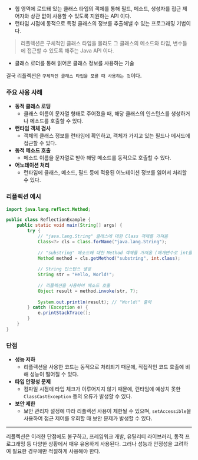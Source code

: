 - 힙 영역에 로드돼 있는 클래스 타입의 객체를 통해 필드, 메소드, 생성자를 접근 제어자와 상관 없이 사용할 수 있도록 지원하는 API 이다.
- 런타임 시점에 동적으로 특정 클래스의 정보를 추출해낼 수 있는 프로그래밍 기법이다.

> 리플렉션은 구체적인 클래스 타입을 몰라도 그 클래스의 메소드와 타입, 변수들에 접근할 수 있도록 해주는 Java API 이다.

-  클래스 로더를 통해 읽어온 클래스 정보를 사용하는 기술

결국 리플렉션은 `구체적인 클래스 타입을 모를 때 사용하는 것`이다.

### 주요 사용 사례

- **동적 클래스 로딩**
	- 클래스 이름이 문자열 형태로 주어졌을 때, 해당 클래스의 인스턴스를 생성하거나 메소드를 호출할 수 있다.
- **런타임 객체 검사**
	- 객체의 클래스 정보를 런타임에 확인하고, 객체가 가지고 있는 필드나 메서드에 접근할 수 있다.
- **동적 메소드 호출**
	- 메소드 이름을 문자열로 받아 해당 메소드를 동적으로 호출할 수 있다.
- **어노테이션 처리**
	- 런타임에 클래스, 메소드, 필드 등에 적용된 어노테이션 정보를 읽어서 처리할 수 있다.

### 리플렉션 예시

```java
import java.lang.reflect.Method;

public class ReflectionExample {
    public static void main(String[] args) {
        try {
            // "java.lang.String" 클래스에 대한 Class 객체를 가져옴
            Class<?> cls = Class.forName("java.lang.String");
            
            // "substring" 메소드에 대한 Method 객체를 가져옴 (매개변수로 int를 받는 메소드)
            Method method = cls.getMethod("substring", int.class);
            
            // String 인스턴스 생성
            String str = "Hello, World!";
            
            // 리플렉션을 사용하여 메소드 호출
            Object result = method.invoke(str, 7);
            
            System.out.println(result); // "World!" 출력
        } catch (Exception e) {
            e.printStackTrace();
        }
    }
}

```

### 단점

- **성능 저하**
	- 리플렉션을 사용한 코드는 동적으로 처리되기 때문에, 직접적인 코드 호출에 비해 성능이 떨어질 수 있다.
- **타입 안정성 문제**
	- 컴파일 시점에 타입 체크가 이루어지지 않기 때문에, 런타임에 예상치 못한 `ClassCastException` 등의 오류가 발생할 수 있다.
- **보안 제한** 
	- 보안 관리자 설정에 따라 리플렉션 사용이 제한될 수 있으며, `setAccessible`을 사용하여 접근 제어를 우회할 때 보안 문제가 발생할 수 있다.

---

리플렉션은 이러한 단점에도 불구하고, 프레임워크 개발, 유틸리티 라이브러리, 동적 프로그래밍 등 다양한 상황에서 매우 유용하게 사용된다. 그러나 성능과 안정성을 고려하여 필요한 경우에만 적절하게 사용해야 한다.
